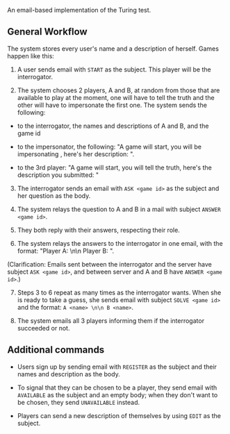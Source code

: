 An email-based implementation of the Turing test.

## General Workflow

The system stores every user's name and a description of herself. Games happen 
like this:

1. A user sends email with `START` as the subject. This player will be the 
interrogator.

2. The system chooses 2 players, A and B, at random from those that are 
available to play at the moment, one will have to tell the truth and the other 
will have to impersonate the first one. The system sends the following:

* to the interrogator, the names and descriptions of A and B, and the game id

* to the impersonator, the following: "A game will start, you will be 
  impersonating , here's her description: ".

* to the 3rd player: "A game will start, you will tell the truth, here's the 
  description you submitted: "

3. The interrogator sends an email with `ASK <game id>` as the subject and her 
question as the body.

4. The system relays the question to A and B in a mail with subject `ANSWER 
<game id>`.

5. They both reply with their answers, respecting their role.

6. The system relays the answers to the interrogator in one email, with the 
format: "Player A: \n\n Player B: ".

(Clarification: Emails sent between the interrogator and the server have 
subject `ASK <game id>`, and between server and A and B have `ANSWER <game 
id>`.)

7. Steps 3 to 6 repeat as many times as the interrogator wants. When she is 
ready to take a guess, she sends email with subject `SOLVE <game id>` and the 
format: `A <name> \n\n B <name>`.

8. The system emails all 3 players informing them if the interrogator succeeded 
or not.


## Additional commands

* Users sign up by sending email with `REGISTER` as the subject and their names 
  and description as the body.

* To signal that they can be chosen to be a player, they send email with 
  `AVAILABLE` as the subject and an empty body; when they don't want to be 
chosen, they send `UNAVAILABLE` instead.

* Players can send a new description of themselves by using `EDIT` as the 
  subject.
